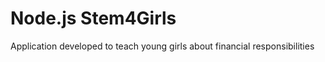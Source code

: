 # Node.js Stem4Girls

Application developed to teach young girls about financial responsibilities


[Install Node.js]: https://nodejs.org/en/download/
